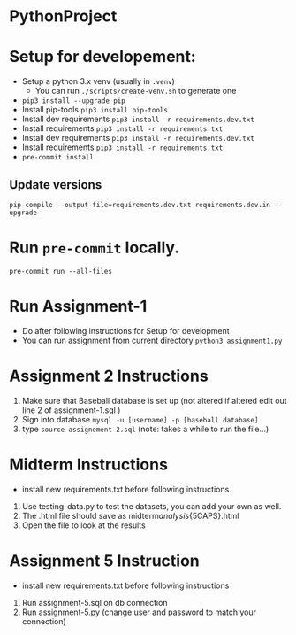 # PythonProject

# Setup for developement:

- Setup a python 3.x venv (usually in `.venv`)
  - You can run `./scripts/create-venv.sh` to generate one
- `pip3 install --upgrade pip`
- Install pip-tools `pip3 install pip-tools`
- Install dev requirements `pip3 install -r requirements.dev.txt`
- Install requirements `pip3 install -r requirements.txt`
- Install dev requirements `pip3 install -r requirements.dev.txt`
- Install requirements `pip3 install -r requirements.txt`
- `pre-commit install`

## Update versions

`pip-compile --output-file=requirements.dev.txt requirements.dev.in --upgrade`

# Run `pre-commit` locally.

`pre-commit run --all-files`

# Run Assignment-1

- Do after following instructions for Setup for development
- You can run assignment from current directory `python3 assignment1.py`

# Assignment 2 Instructions

1. Make sure that Baseball database is set up (not altered if altered edit out line 2 of assignment-1.sql )
2. Sign into database `mysql -u [username] -p [baseball database]`
3. type `source assignement-2.sql` (note: takes a while to run the file...)

# Midterm Instructions

- install new requirements.txt before following instructions

1. Use testing-data.py to test the datasets, you can add your own as well.
2. The .html file should save as midterm*analysis*{5CAPS}.html
3. Open the file to look at the results

# Assignment 5 Instruction

- install new requirements.txt before following instructions

1. Run assignment-5.sql on db connection
2. Run assignment-5.py (change user and password to match your connection)
